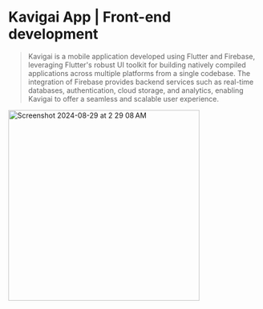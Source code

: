 # Kavigai App | Front-end development
>Kavigai is a mobile application developed using Flutter and Firebase, leveraging Flutter's robust UI toolkit for building natively compiled applications across multiple platforms from a single codebase. The integration of Firebase provides backend services such as real-time databases, authentication, cloud storage, and analytics, enabling Kavigai to offer a seamless and scalable user experience. 


<img width="381" alt="Screenshot 2024-08-29 at 2 29 08 AM" src="https://github.com/user-attachments/assets/76c79676-8b74-4489-ba55-b03fd1dfc39a">
